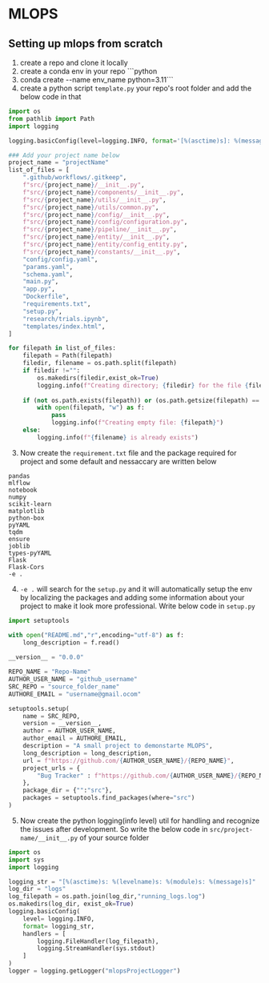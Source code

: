 # MLOPS

## Setting up mlops from scratch 

1. create a repo<repo-name> and clone it locally 
2. create a conda env in your repo ```python 
3. conda create --name env_name python=3.11```
4. create a python script `template.py` your repo's root folder and add the below code in that 
```python 
import os 
from pathlib import Path
import logging 

logging.basicConfig(level=logging.INFO, format='[%(asctime)s]: %(message)s:')

### Add your project name below
project_name = "projectName"
list_of_files = [
    ".github/workflows/.gitkeep",
    f"src/{project_name}/__init__.py",
    f"src/{project_name}/components/__init__.py",
    f"src/{project_name}/utils/__init__.py",
    f"src/{project_name}/utils/common.py",
    f"src/{project_name}/config/__init__.py",
    f"src/{project_name}/config/configuration.py",
    f"src/{project_name}/pipeline/__init__.py",
    f"src/{project_name}/entity/__init__.py",
    f"src/{project_name}/entity/config_entity.py",
    f"src/{project_name}/constants/__init__.py",
    "config/config.yaml",
    "params.yaml",
    "schema.yaml",
    "main.py",
    "app.py",
    "Dockerfile",
    "requirements.txt",
    "setup.py",
    "research/trials.ipynb",
    "templates/index.html",
]

for filepath in list_of_files:
    filepath = Path(filepath)
    filedir, filename = os.path.split(filepath)
    if filedir !="":
        os.makedirs(filedir,exist_ok=True)
        logging.info(f"Creating directory; {filedir} for the file {filename}")
        
    if (not os.path.exists(filepath)) or (os.path.getsize(filepath) == 0):
        with open(filepath, "w") as f:
            pass 
            logging.info(f"Creating empty file: {filepath}")
    else:
        logging.info(f"{filename} is already exists")
```
3. Now create the `requirement.txt` file and the package required for project and some default and nessaccary are written below 
```text 
pandas
mlflow
notebook
numpy
scikit-learn
matplotlib
python-box
pyYAML
tqdm
ensure
joblib
types-pyYAML
Flask
Flask-Cors
-e .
```

4. `-e .` will search for the `setup.py` and it will automatically setup the env by localizing the packages and adding some information about your project to make it look more professional. Write below code in `setup.py`
```python
import setuptools 

with open("README.md","r",encoding="utf-8") as f:
    long_description = f.read()
    
__version__ = "0.0.0"

REPO_NAME = "Repo-Name"
AUTHOR_USER_NAME = "github_username"
SRC_REPO = "source_folder_name"
AUTHORE_EMAIL = "username@gmail.ocom"

setuptools.setup(
    name = SRC_REPO,
    version = __version__,
    author = AUTHOR_USER_NAME,
    author_email = AUTHORE_EMAIL,
    description = "A small project to demonstarte MLOPS",
    long_description = long_description,
    url = f"https://github.com/{AUTHOR_USER_NAME}/{REPO_NAME}",
    project_urls = {
        "Bug Tracker" : f"https://github.com/{AUTHOR_USER_NAME}/{REPO_NAME}/issues",
    },
    package_dir = {"":"src"},
    packages = setuptools.find_packages(where="src")
)
```

5. Now create the python logging(info level) util for handling and recognize the issues after development. So write the below code in `src/project-name/__init__.py` of your source folder 
```python 
import os 
import sys 
import logging 

logging_str = "[%(asctime)s: %(levelname)s: %(module)s: %(message)s]"
log_dir = "logs"
log_filepath = os.path.join(log_dir,"running_logs.log")
os.makedirs(log_dir, exist_ok=True)
logging.basicConfig(
    level= logging.INFO,
    format= logging_str,
    handlers = [
        logging.FileHandler(log_filepath),
        logging.StreamHandler(sys.stdout)
    ]
)
logger = logging.getLogger("mlopsProjectLogger")
```